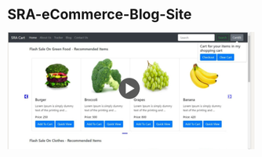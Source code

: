 # SRA-eCommerce-Blog-Site

[![](https://github.com/Rasel1435/SRA-eCommerce-Blog-Site/blob/main/Capture.PNG)](https://www.linkedin.com/posts/shekhnirob1_python-javascript-html-activity-6964447647566876672-MqGv?utm_source=share&utm_medium=member_desktop)
